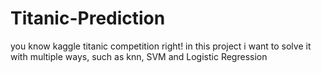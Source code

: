 # Titanic-Prediction
you know kaggle titanic competition right! in this project i want to solve it with multiple ways, such as knn, SVM and Logistic Regression

